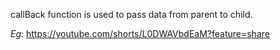 callBack function is used to pass data from parent to child.

*Eg:*
https://youtube.com/shorts/L0DWAVbdEaM?feature=share